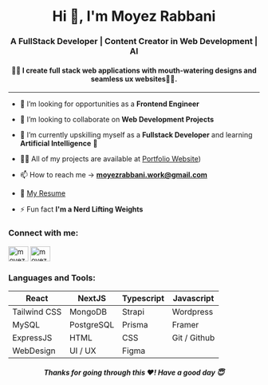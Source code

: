 <h1 align="center">Hi 👋, I'm Moyez Rabbani</h1>
<h3 align="center">A FullStack Developer | Content Creator in Web Development | AI</h3>

<h4 align="center">🧑‍💻 I create full stack web applications with mouth-watering designs and seamless ux websites🧑‍💻.</h4>

---
- 🤝 I’m looking for  opportunities as a **Frontend Engineer**

- 👯 I’m looking to collaborate on **Web Development Projects**

- 🌱 I’m currently upskilling myself as a **Fullstack Developer** and learning **Artificial Intelligence** 🤖

- 👨‍💻 All of my projects are available at [Portfolio Website](https://moyezrabbani.dev/))

- 📫 How to reach me -> **moyezrabbani.work@gmail.com**

- 📄 [My Resume](https://drive.google.com/file/d/1TQ-NowyvAcwRs95TpDNiPgdt4p6gREUj/view?usp=sharing)

- ⚡ Fun fact **I'm a Nerd Lifting Weights**




<h3 align="left">Connect with me:</h3>
<p align="left">
<a href="https://twitter.com/moyezrabbani" target="blank"><img align="center" src="https://raw.githubusercontent.com/rahuldkjain/github-profile-readme-generator/master/src/images/icons/Social/twitter.svg" alt="moyezrabbani" height="30" width="40" /></a>
<a href="https://linkedin.com/in/moyezr" target="blank"><img align="center" src="https://raw.githubusercontent.com/rahuldkjain/github-profile-readme-generator/master/src/images/icons/Social/linked-in-alt.svg" alt="moyezr" height="30" width="40" /></a>
</p>

<h3 align="left">Languages and Tools:</h3>

| React  | NextJS      | Typescript  | Javascript |
|----------|--------------|------------|------------|
| Tailwind CSS  | MongoDB | Strapi  | Wordpress   |
| MySQL | PostgreSQL | Prisma | Framer |
| ExpressJS | HTML     | CSS | Git / Github |
| WebDesign | UI / UX | Figma |  |


<h5 align="center"> Thanks for going through this ❤️! Have a good day 😇</h5>
